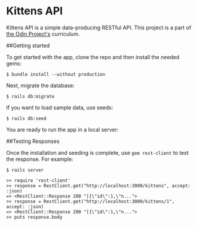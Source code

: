 # Kittens API

Kittens API is a simple data-producing RESTful API. This project is a part of [the Odin Project's](https://www.theodinproject.com/courses/ruby-on-rails/lessons/apis) curriculum.

##Getting started

To get started with the app, clone the repo and then install the needed gems:

`$ bundle install --without production`

Next, migrate the database:

`$ rails db:migrate`

If you want to load sample data, use seeds:

`$ rails db:seed`

You are ready to run the app in a local server:

##Testing Responses

Once the installation and seeding is complete, use `gem rest-client` to test the response. For example: 

`$ rails server`

``` $irb
>> require 'rest-client'
>> response = RestClient.get("http://localhost:3000/kittens", accept: :json)
=> <RestClient::Response 200 "[{\"id\":1,\"n...">
>> response = RestClient.get("http://localhost:3000/kittens/1", accept: :json)
=> <RestClient::Response 200 "[{\"id\":1,\"n...">
>> puts response.body
```

